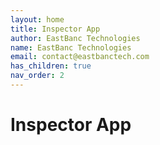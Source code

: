 ```yaml
---
layout: home
title: Inspector App
author: EastBanc Technologies
name: EastBanc Technologies
email: contact@eastbanctech.com
has_children: true
nav_order: 2
---
```


# Inspector App
